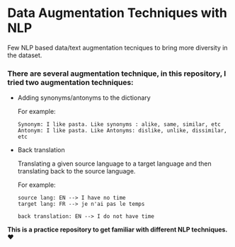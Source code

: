 # Data Augmentation Techniques with NLP
 
Few NLP based data/text augmentation tecniques to bring more diversity in the dataset.

### There are several augmentation technique, in this repository, I tried two augmentation techniques:

- Adding synonyms/antonyms to the dictionary

  For example:
  ```
  Synonym: I like pasta. Like synonyms : alike, same, similar, etc   
  Antonym: I like pasta. Like Antonyms: dislike, unlike, dissimilar, etc     
  ```
- Back translation
 
   Translating a given source language to a target language and then translating back to the source language.

   For example:
   ```
   source lang: EN --> I have no time
   target lang: FR --> je n'ai pas le temps       

   back translation: EN --> I do not have time               
  ```
 
 **This is a practice repository to get familiar with different NLP techniques. ❤️**
